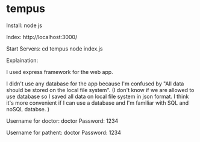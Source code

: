 # tempus
Install:
node js

Index:
http://localhost:3000/

Start Servers:
cd tempus
node index.js

Explaination:

I used express framework for the web app.

I didn't use any database for the app because I'm confused by "All data should be stored on the local file system".
(I don't know if we are allowed to use database so I saved all data on local file system in json format.
 I think it's more convenient if I can use a database and I'm familiar with SQL and noSQL databse. )
 
 Username for doctor: doctor 
 Password: 1234
 
 Username for pathent: doctor 
 Password: 1234

